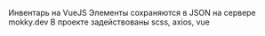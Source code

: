 Инвентарь на VueJS
Элементы сохраняются в JSON на сервере mokky.dev
В проекте задействованы scss, axios, vue